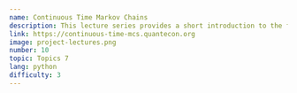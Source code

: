 ```yaml
---
name: Continuous Time Markov Chains
description: This lecture series provides a short introduction to the fascinating field of continuous time Markov chains.
link: https://continuous-time-mcs.quantecon.org
image: project-lectures.png
number: 10
topic: Topics 7
lang: python
difficulty: 3
---
```

